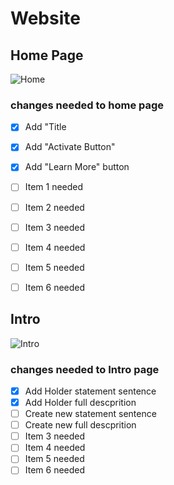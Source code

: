 # Website

## Home Page
![Home](https://github.com/VisualQAI/Website/blob/main/images/WebsiteScreenShots/home.png)

### changes needed to home page 

- [x] Add "Title
- [x] Add "Activate Button"
- [x] Add "Learn More" button
- [ ] Item 1 needed
- [ ] Item 2 needed
- [ ] Item 3 needed
- [ ] Item 4 needed
- [ ] Item 5 needed
- [ ] Item 6 needed


## Intro
![Intro](https://github.com/VisualQAI/Website/blob/main/images/WebsiteScreenShots/Intro.png)

### changes needed to Intro page 

- [x] Add Holder statement sentence
- [x] Add Holder full descprition
- [ ] Create new statement sentence
- [ ] Create new full descprition
- [ ] Item 3 needed
- [ ] Item 4 needed
- [ ] Item 5 needed
- [ ] Item 6 needed
